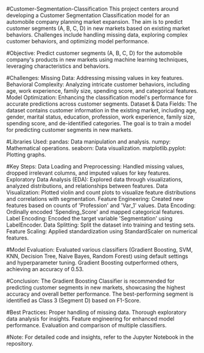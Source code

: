 #Customer-Segmentation-Classification
This project centers around developing a Customer Segmentation Classification model for an automobile company planning market expansion. The aim is to predict customer segments (A, B, C, D) in new markets based on existing market behaviors. Challenges include handling missing data, exploring complex customer behaviors, and optimizing model performance.

#Objective:
Predict customer segments (A, B, C, D) for the automobile company's products in new markets using machine learning techniques, leveraging characteristics and behaviors.

#Challenges:
Missing Data: Addressing missing values in key features.
Behavioral Complexity: Analyzing intricate customer behaviors, including age, work experience, family size, spending score, and categorical features.
Model Optimization: Enhancing the classification model's performance for accurate predictions across customer segments.
Dataset & Data Fields:
The dataset contains customer information in the existing market, including age, gender, marital status, education, profession, work experience, family size, spending score, and de-identified categories. The goal is to train a model for predicting customer segments in new markets.

#Libraries Used:
pandas: Data manipulation and analysis.
numpy: Mathematical operations.
seaborn: Data visualization.
matplotlib.pyplot: Plotting graphs.

#Key Steps:
Data Loading and Preprocessing: Handled missing values, dropped irrelevant columns, and imputed values for key features.
Exploratory Data Analysis (EDA): Explored data through visualizations, analyzed distributions, and relationships between features.
Data Visualization: Plotted violin and count plots to visualize feature distributions and correlations with segmentation.
Feature Engineering: Created new features based on counts of 'Profession' and 'Var_1' values.
Data Encoding: Ordinally encoded 'Spending_Score' and mapped categorical features.
Label Encoding: Encoded the target variable 'Segmentation' using LabelEncoder.
Data Splitting: Split the dataset into training and testing sets.
Feature Scaling: Applied standardization using StandardScaler on numerical features.

#Model Evaluation:
Evaluated various classifiers (Gradient Boosting, SVM, KNN, Decision Tree, Naive Bayes, Random Forest) using default settings and hyperparameter tuning. Gradient Boosting outperformed others, achieving an accuracy of 0.53.

#Conclusion:
The Gradient Boosting Classifier is recommended for predicting customer segments in new markets, showcasing the highest accuracy and overall better performance. The best-performing segment is identified as Class 3 (Segment D) based on F1-Score.

#Best Practices:
Proper handling of missing data.
Thorough exploratory data analysis for insights.
Feature engineering for enhanced model performance.
Evaluation and comparison of multiple classifiers.

#Note: For detailed code and insights, refer to the Jupyter Notebook in the repository.
